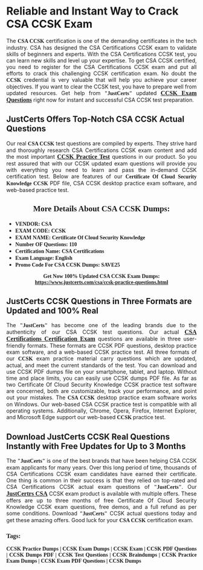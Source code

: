 <h1><strong>Reliable and Instant Way to Crack CSA CCSK Exam</strong></h1>

<p style="text-align: justify;">The <span style="font-family:Georgia,serif;"><strong>CSA CCSK</strong></span> certification is one of the demanding certificates in the tech industry. CSA has designed the CSA Certifications CCSK exam to validate skills of beginners and experts. With the CSA Certifications CCSK test, you can learn new skills and level up your expertise. To get CSA CCSK certified, you need to register for the CSA Certifications CCSK exam and put all efforts to crack this challenging CCSK certification exam. No doubt the <span style="font-family:Georgia,serif;"><strong> CCSK</strong></span> credential is very valuable that will help you achieve your career objectives. If you want to clear the CCSK test, you have to prepare well from updated resources. Get help from <span style="font-size:14px;"><span style="font-family:Georgia,serif;"><strong>"JustCerts"</strong></span></span> updated <a href="https://www.justcerts.com/csa/ccsk-practice-questions.html"><span style="font-size:16px;"><span style="font-family:Georgia,serif;"><strong>CCSK Exam Questions</strong></span></span></a> right now for instant and successful CSA CCSK test preparation.</p>

<h2><strong>JustCerts Offers Top-Notch CSA CCSK Actual Questions </strong></h2>

<p style="text-align: justify;">Our real <span style="font-family:Georgia,serif;"><strong>CSA CCSK</strong></span> test questions are compiled by experts. They strive hard and thoroughly research CSA Certifications CCSK exam content and add the most important <a href="https://www.justcerts.com/csa/ccsk-practice-questions.html"><span style="font-size:16px;"><span style="font-family:Georgia,serif;"><strong>CCSK Practice Test</strong></span></span></a> questions in our product. So you rest assured that with our CCSK updated exam questions will provide you with everything you need to learn and pass the in-demand CCSK certification test. Below are features of our <span style="font-family:Georgia,serif;"><strong>Certificate Of Cloud Security Knowledge CCSK</strong></span> PDF file, CSA CCSK desktop practice exam software, and web-based practice test.</p>

<h2 style="text-align: center;"><strong><span style="font-family:Georgia,serif;">More Details About CSA CCSK Dumps:</span></strong></h2>

<ul>
	<li style="text-align: justify;"><span style="font-size:14px;"><span style="font-family:Georgia,serif;"><strong>VENDOR: CSA</strong></span></span></li>
	<li style="text-align: justify;"><span style="font-size:14px;"><span style="font-family:Georgia,serif;"><strong>EXAM CODE: CCSK</strong></span></span></li>
	<li style="text-align: justify;"><span style="font-size:14px;"><span style="font-family:Georgia,serif;"><strong>EXAM NAME: Certificate Of Cloud Security Knowledge</strong></span></span></li>
	<li style="text-align: justify;"><span style="font-size:14px;"><span style="font-family:Georgia,serif;"><strong>Number OF Questions: 110</strong></span></span></li>
	<li style="text-align: justify;"><span style="font-size:14px;"><span style="font-family:Georgia,serif;"><strong>Certification Name: CSA Certifications</strong></span></span></li>
	<li style="text-align: justify;"><span style="font-size:14px;"><span style="font-family:Georgia,serif;"><strong>Exam Language: English</strong></span></span></li>
	<li style="text-align: justify;"><span style="font-size:14px;"><span style="font-family:Georgia,serif;"><strong>Promo Code For CSA CCSK Dumps: SAVE25</strong></span></span></li>
</ul>

<p style="text-align: center;"><strong><span style="font-family:Georgia,serif;"><span style="font-size:14px;">Get Now 100% Updated CSA CCSK Exam Dumps:</span> <a href="https://www.justcerts.com/csa/ccsk-practice-questions.html">https://www.justcerts.com/csa/ccsk-practice-questions.html</a></span></strong></p>

<h2><strong>JustCerts CCSK Questions in Three Formats are Updated and 100% Real</strong></h2>

<p style="text-align: justify;">The <span style="font-size:14px;"><span style="font-family:Georgia,serif;"><strong>"JustCerts"</strong></span></span> has become one of the leading brands due to the authenticity of our CSA CCSK test questions. Our actual <a href="https://www.justcerts.com/csa/csa-certifications-certification-exams.html"><span style="font-size:16px;"><span style="font-family:Georgia,serif;"><strong>CSA Certifications Certification Exam</strong></span></span></a> questions are available in three user-friendly formats. These formats are CCSK PDF questions, desktop practice exam software, and a web-based CCSK practice test. All three formats of our <strong><span style="font-family:Georgia,serif;"> CCSK</span></strong> exam practice material carry questions which are updated, actual, and meet the current standards of the test. You can download and use CCSK PDF dumps file on your smartphone, tablet, and laptop. Without time and place limits, you can easily use CCSK dumps PDF file. As far as two Certificate Of Cloud Security Knowledge CCSK practice test software are concerned, both are customizable, track your performance, and point out your mistakes. The <span style="font-family:Georgia,serif;"><strong>CSA CCSK</strong></span> desktop practice exam software works on Windows. Our web-based CSA CCSK practice test is compatible with all operating systems. Additionally, Chrome, Opera, Firefox, Internet Explorer, and Microsoft Edge support our web-based <span style="font-family:Georgia,serif;"><strong>CCSK </strong></span> practice test.</p>

<h2><strong>Download JustCerts CCSK Real Questions Instantly with Free Updates for Up to 3 Months</strong></h2>

<p style="text-align: justify;">The <span style="font-family:Georgia,serif;"><span style="font-size:14px;"><strong>"JustCerts"</strong></span></span> is one of the best brands that have been helping CSA CCSK exam applicants for many years. Over this long period of time, thousands of CSA Certifications CCSK exam candidates have earned their certificate. One thing is common in their success is that they relied on top-rated and CSA Certifications CCSK actual exam questions of <span style="font-family:Georgia,serif;"><span style="font-size:14px;"><strong>"JustCerts"</strong></span></span>. Our <a href="https://www.justcerts.com/csa-certification-exams.html"><span style="font-size:16px;"><span style="font-family:Georgia,serif;"><strong>JustCertrs CSA</strong></span></span></a> CCSK exam product is available with multiple offers. These offers are up to three months of free Certificate Of Cloud Security Knowledge CCSK exam questions, free demos, and a full refund as per some conditions. Download <span style="font-family:Georgia,serif;"><span style="font-size:14px;"><strong>"JustCerts"</strong></span></span> CCSK actual questions today and get these amazing offers. Good luck for your <span style="font-family:Georgia,serif;"><strong>CSA CCSK</strong></span> certification exam.</p>

<h3 style="text-align: justify;"><span style="font-family:Georgia,serif;"><strong>Tags:</strong></span></h3>

<p style="text-align: justify;"><span style="font-family:Georgia,serif;"><strong>CCSK Practice Dumps | CCSK Exam Dumps | CCSK Exam | CCSK PDF Questions | CCSK Dumps PDF | CCSK Test Questions | CCSK Braindumps | CCSK Practice Exam Dumps | CCSK Exam PDF Questions | CCSK Dumps</strong></span></p>
